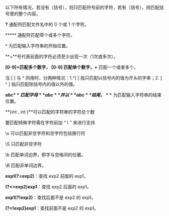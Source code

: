 以下所有情况，若没有（括号），则只匹配符号前的字符，若有（括号），则匹配括号里的整个内容。

**?** 通配符匹配文件名中的 0 个或 1 个字符。

 ***** 通配符匹配零个或多个字符。

**^** 为匹配输入字符串的开始位置。

**+**号代表前面的字符必须至少出现一次（1次或多次）。

**[0-9]+**匹配多个数字， **[0-9]** 匹配单个数字，**+** 匹配一个或者多个。

当 [ ] 与 ^ 同用时，分两种情况：1.^[ ] 指只匹配以括号内的值为开头的字串；2. [ ^ ] 指只匹配除括号内的值以外的值。

**abc$**匹配字母 **abc** 并以 **abc** 结尾，**$** 为匹配输入字符串的结束位置。

**{int , int }**可以匹配的字符串的字符总个数



要匹配特殊字符需在字符前加 “ \ ” 来进行支持

\s 可以匹配非空字符和空字符包括换行符

\S 只匹配非空字符

\b 匹配单词边界，即字与空格间的位置。

\B 匹配非单词边界。



**exp1(?=exp2)**：查找 exp2 前面的 exp1。

**(?<=exp2)exp1**：查找 exp2 后面的 exp1。

**exp1(?!exp2)**：查找后面不是 exp2 的 exp1。

**(?<!exp2)exp1**：查找前面不是 exp2 的 exp1。